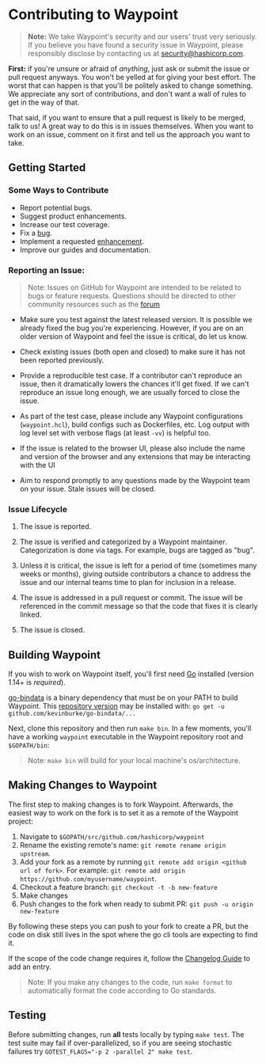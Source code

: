 # Contributing to Waypoint

>**Note:** We take Waypoint's security and our users' trust very seriously.
>If you believe you have found a security issue in Waypoint, please responsibly
>disclose by contacting us at security@hashicorp.com.

**First:** if you're unsure or afraid of _anything_, just ask or submit the
issue or pull request anyways. You won't be yelled at for giving your best
effort. The worst that can happen is that you'll be politely asked to change
something. We appreciate any sort of contributions, and don't want a wall of
rules to get in the way of that.

That said, if you want to ensure that a pull request is likely to be merged,
talk to us! A great way to do this is in issues themselves. When you want to
work on an issue, comment on it first and tell us the approach you want to take.

## Getting Started

### Some Ways to Contribute

* Report potential bugs.
* Suggest product enhancements.
* Increase our test coverage.
* Fix a [bug](https://github.com/hashicorp/waypoint/labels/bug).
* Implement a requested [enhancement](https://github.com/hashicorp/waypoint/labels/enhancement).
* Improve our guides and documentation.

### Reporting an Issue:

>Note: Issues on GitHub for Waypoint are intended to be related to bugs or feature requests.
>Questions should be directed to other community resources such as the [forum](https://discuss.hashicorp.com/)

* Make sure you test against the latest released version. It is possible we
already fixed the bug you're experiencing. However, if you are on an older
version of Waypoint and feel the issue is critical, do let us know.

* Check existing issues (both open and closed) to make sure it has not been
reported previously.

* Provide a reproducible test case. If a contributor can't reproduce an issue,
then it dramatically lowers the chances it'll get fixed. If we can't reproduce
an issue long enough, we are usually forced to close the issue.

* As part of the test case, please include any Waypoint configurations
(`waypoint.hcl`), build configs such as Dockerfiles, etc. Log output with
log level set with verbose flags (at least `-vv`) is helpful too.

* If the issue is related to the browser UI, please also include the name 
and version of the browser and any extensions that may be interacting 
with the UI

* Aim to respond promptly to any questions made by the Waypoint team on your
issue. Stale issues will be closed.

### Issue Lifecycle

1. The issue is reported.

2. The issue is verified and categorized by a Waypoint maintainer.
   Categorization is done via tags. For example, bugs are tagged as "bug".

3. Unless it is critical, the issue is left for a period of time (sometimes many
   weeks or months), giving outside contributors a chance to address the issue
   and our internal teams time to plan for inclusion in a release.

4. The issue is addressed in a pull request or commit. The issue will be
   referenced in the commit message so that the code that fixes it is clearly
   linked.

5. The issue is closed.

## Building Waypoint

If you wish to work on Waypoint itself, you'll first need [Go](https://golang.org)
installed (version 1.14+ is _required_).

[go-bindata](https://github.com/go-bindata/go-bindata) is a binary dependency
that must be on your PATH to build Waypoint. This 
[repository version](https://github.com/kevinburke/go-bindata/) may be installed with:
`go get -u github.com/kevinburke/go-bindata/...`

Next, clone this repository and then run `make bin`. In a few moments, you'll have a working
`waypoint` executable in the Waypoint repository root and `$GOPATH/bin`:

>Note: `make bin` will build for your local machine's os/architecture.

## Making Changes to Waypoint

The first step to making changes is to fork Waypoint. Afterwards, the easiest way
to work on the fork is to set it as a remote of the Waypoint project:

1. Navigate to `$GOPATH/src/github.com/hashicorp/waypoint`
2. Rename the existing remote's name: `git remote rename origin upstream`.
3. Add your fork as a remote by running
   `git remote add origin <github url of fork>`. For example:
   `git remote add origin https://github.com/myusername/waypoint`.
4. Checkout a feature branch: `git checkout -t -b new-feature`
5. Make changes
6. Push changes to the fork when ready to submit PR:
   `git push -u origin new-feature`

By following these steps you can push to your fork to create a PR, but the code on disk still
lives in the spot where the go cli tools are expecting to find it.

If the scope of the code change requires it, follow the [Changelog Guide](/.github/CHANGELOG_GUIDE.md) to add an entry.

>Note: If you make any changes to the code, run `make format` to automatically format the code according to Go standards.

## Testing

Before submitting changes, run **all** tests locally by typing `make test`.
The test suite may fail if over-parallelized, so if you are seeing stochastic
failures try `GOTEST_FLAGS="-p 2 -parallel 2" make test`.
